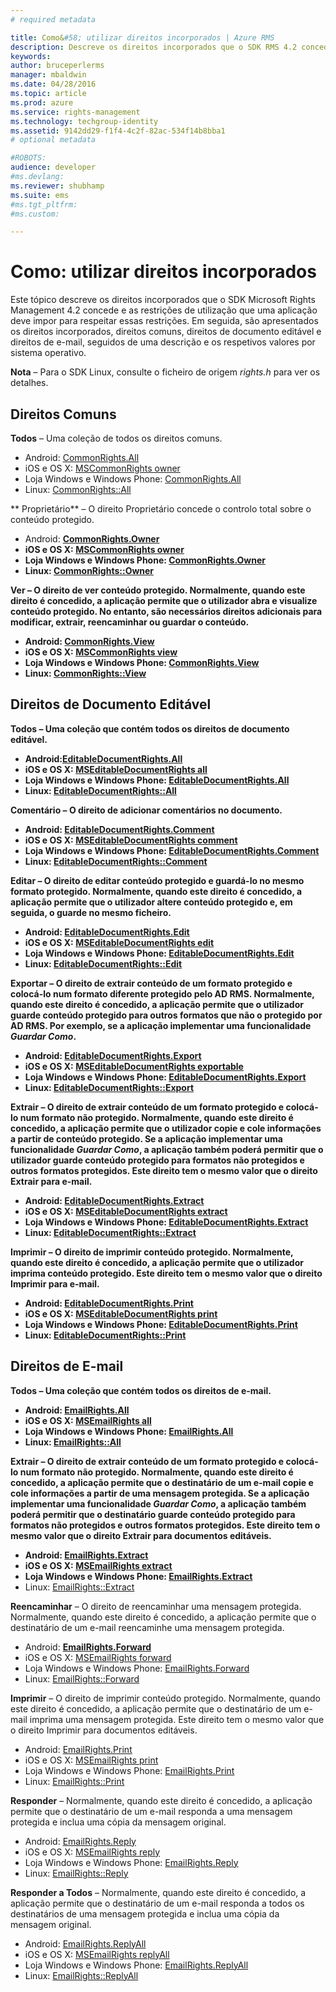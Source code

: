 ```yaml
---
# required metadata

title: Como&#58; utilizar direitos incorporados | Azure RMS
description: Descreve os direitos incorporados que o SDK RMS 4.2 concede e as restrições de utilização que uma aplicação devem impor para respeitar essas restrições.
keywords:
author: bruceperlerms
manager: mbaldwin
ms.date: 04/28/2016
ms.topic: article
ms.prod: azure
ms.service: rights-management
ms.technology: techgroup-identity
ms.assetid: 9142dd29-f1f4-4c2f-82ac-534f14b8bba1
# optional metadata

#ROBOTS:
audience: developer
#ms.devlang:
ms.reviewer: shubhamp
ms.suite: ems
#ms.tgt_pltfrm:
#ms.custom:

---
```


# Como: utilizar direitos incorporados

Este tópico descreve os direitos incorporados que o SDK Microsoft Rights Management 4.2 concede e as restrições de utilização que uma aplicação deve impor para respeitar essas restrições. Em seguida, são apresentados os direitos incorporados, direitos comuns, direitos de documento editável e direitos de e-mail, seguidos de uma descrição e os respetivos valores por sistema operativo.

**Nota** – Para o SDK Linux, consulte o ficheiro de origem *rights.h* para ver os detalhes.

## Direitos Comuns ##

**Todos** – Uma coleção de todos os direitos comuns.
- Android: [CommonRights.All](/rights-management/sdk/4.2/api/android/commonrights#msipcthin2_commonrights_class_java_ALL)
- iOS e OS X: [MSCommonRights owner](/rights-management/sdk/4.2/api/iOS/mscommonrights#msipcthin2_mscommonrights_interface_objc___NSString__owner_)
- Loja Windows e Windows Phone: [CommonRights.All</strong>](/rights-management/sdk/4.2/api/winrt/commonrights#msipcthin2_commonrights)
- Linux: [CommonRights::All](http://azuread.github.io/rms-sdk-for-cpp/classrmscore_1_1modernapi_1_1CommonRights.html)

** Proprietário** – O direito Proprietário concede o controlo total sobre o conteúdo protegido.
- Android: [<strong>CommonRights.Owner](/rights-management/sdk/4.2/api/android/commonrights#msipcthin2_commonrights_class_java_Owner)
- iOS e OS X: [MSCommonRights owner](/rights-management/sdk/4.2/api/iOS/mscommonrights#msipcthin2_mscommonrights_interface_objc___NSString__owner_)
- Loja Windows e Windows Phone: [CommonRights.Owner](/rights-management/sdk/4.2/api/winrt/commonrights#msipcthin2_commonrights_owner)
- Linux: [CommonRights::Owner](http://azuread.github.io/rms-sdk-for-cpp/classrmscore_1_1modernapi_1_1CommonRights.html)

**Ver** – O direito de ver conteúdo protegido. Normalmente, quando este direito é concedido, a aplicação permite que o utilizador abra e visualize conteúdo protegido. No entanto, são necessários direitos adicionais para modificar, extrair, reencaminhar ou guardar o conteúdo.

- Android: [CommonRights.View](/rights-management/sdk/4.2/api/android/commonrights#msipcthin2_commonrights_class_java_View)
- iOS e OS X: [MSCommonRights view](/rights-management/sdk/4.2/api/iOS/mscommonrights#msipcthin2_mscommonrights_interface_objc___NSString__owner_)
- Loja Windows e Windows Phone: [CommonRights.View](/rights-management/sdk/4.2/api/android/commonrights#msipcthin2_commonrights_class_java_View)
- Linux: [CommonRights::View](http://azuread.github.io/rms-sdk-for-cpp/classrmscore_1_1modernapi_1_1CommonRights.html)</li>

 

## Direitos de Documento Editável ##
**Todos** – Uma coleção que contém todos os direitos de documento editável.
- Android:[EditableDocumentRights.All](/rights-management/sdk/4.2/api/android/editabledocumentrights#msipcthin2_editabledocumentrights_class_java_ALL)
- iOS e OS X: [MSEditableDocumentRights all](/rights-management/sdk/4.2/api/iOS/mseditabledocumentrights#msipcthin2_mseditabledocumentrights_interface_objc)
- Loja Windows e Windows Phone: [EditableDocumentRights.All](/rights-management/sdk/4.2/api/winrt/editabledocumentrights#msipcthin2_editabledocumentrights_all)
- Linux: [EditableDocumentRights::All](http://azuread.github.io/rms-sdk-for-cpp/classrmscore_1_1modernapi_1_1EditableDocumentRights.html)

**Comentário** – O direito de adicionar comentários no documento.
- Android: [EditableDocumentRights.Comment](/rights-management/sdk/4.2/api/android/editabledocumentrights#msipcthin2_editabledocumentrights_class_java_Comment)
- iOS e OS X: [MSEditableDocumentRights comment](/rights-management/sdk/4.2/api/iOS/mseditabledocumentrights#msipcthin2_mseditabledocumentrights_interface_objc)
- Loja Windows e Windows Phone: [EditableDocumentRights.Comment](/rights-management/sdk/4.2/api/winrt/editabledocumentrights#msipcthin2_editabledocumentrights__comment)
- Linux: [EditableDocumentRights::Comment](http://azuread.github.io/rms-sdk-for-cpp/classrmscore_1_1modernapi_1_1EditableDocumentRights.html)

**Editar** – O direito de editar conteúdo protegido e guardá-lo no mesmo formato protegido. Normalmente, quando este direito é concedido, a aplicação permite que o utilizador altere conteúdo protegido e, em seguida, o guarde no mesmo ficheiro.
- Android: [EditableDocumentRights.Edit](/rights-management/sdk/4.2/api/android/editabledocumentrights#msipcthin2_editabledocumentrights_class_java_Edit)
- iOS e OS X: [MSEditableDocumentRights edit](/rights-management/sdk/4.2/api/iOS/mseditabledocumentrights#msipcthin2_mseditabledocumentrights_interface_objc)
- Loja Windows e Windows Phone: [EditableDocumentRights.Edit](/rights-management/sdk/4.2/api/winrt/editabledocumentrights#msipcthin2_editabledocumentrights_edit)
- Linux: [EditableDocumentRights::Edit](http://azuread.github.io/rms-sdk-for-cpp/classrmscore_1_1modernapi_1_1EditableDocumentRights.html)

**Exportar** – O direito de extrair conteúdo de um formato protegido e colocá-lo num formato diferente protegido pelo AD RMS. Normalmente, quando este direito é concedido, a aplicação permite que o utilizador guarde conteúdo protegido para outros formatos que não o protegido por AD RMS. Por exemplo, se a aplicação implementar uma funcionalidade *Guardar Como*.

- Android: [EditableDocumentRights.Export](/rights-management/sdk/4.2/api/android/editabledocumentrights#msipcthin2_editabledocumentrights_class_java_Export)
- iOS e OS X: [MSEditableDocumentRights exportable](/rights-management/sdk/4.2/api/iOS/mseditabledocumentrights#msipcthin2_mseditabledocumentrights_interface_objc)
- Loja Windows e Windows Phone: [EditableDocumentRights.Export](/rights-management/sdk/4.2/api/winrt/editabledocumentrights#msipcthin2_editabledocumentrights_export)
- Linux: [EditableDocumentRights::Export](http://azuread.github.io/rms-sdk-for-cpp/classrmscore_1_1modernapi_1_1EditableDocumentRights.html)

**Extrair** – O direito de extrair conteúdo de um formato protegido e colocá-lo num formato não protegido. Normalmente, quando este direito é concedido, a aplicação permite que o utilizador copie e cole informações a partir de conteúdo protegido. Se a aplicação implementar uma funcionalidade <em>Guardar Como</em>, a aplicação também poderá permitir que o utilizador guarde conteúdo protegido para formatos não protegidos e outros formatos protegidos. Este direito tem o mesmo valor que o direito Extrair para e-mail.

- Android: [EditableDocumentRights.Extract](/rights-management/sdk/4.2/api/android/editabledocumentrights#msipcthin2_editabledocumentrights_class_java_Extract)
- iOS e OS X: [MSEditableDocumentRights extract](/rights-management/sdk/4.2/api/iOS/mseditabledocumentrights#msipcthin2_mseditabledocumentrights_interface_objc)
- Loja Windows e Windows Phone: [EditableDocumentRights.Extract](/rights-management/sdk/4.2/api/winrt/editabledocumentrights#msipcthin2_editabledocumentrights_extract)
- Linux: [EditableDocumentRights::Extract](http://azuread.github.io/rms-sdk-for-cpp/classrmscore_1_1modernapi_1_1EditableDocumentRights.html)

**Imprimir** – O direito de imprimir conteúdo protegido. Normalmente, quando este direito é concedido, a aplicação permite que o utilizador imprima conteúdo protegido. Este direito tem o mesmo valor que o direito Imprimir para e-mail.

- Android: [EditableDocumentRights.Print](/rights-management/sdk/4.2/api/android/editabledocumentrights#msipcthin2_editabledocumentrights_class_java_Print)
- iOS e OS X: [MSEditableDocumentRights print](/rights-management/sdk/4.2/api/iOS/mseditabledocumentrights#msipcthin2_mseditabledocumentrights_interface_objc)
- Loja Windows e Windows Phone: [EditableDocumentRights.Print](/rights-management/sdk/4.2/api/winrt/editabledocumentrights#msipcthin2_editabledocumentrights_print)
- Linux: [EditableDocumentRights::Print](http://azuread.github.io/rms-sdk-for-cpp/classrmscore_1_1modernapi_1_1EditableDocumentRights.html)

 

## Direitos de E-mail ##

**Todos** – Uma coleção que contém todos os direitos de e-mail.
- Android: [EmailRights.All](/rights-management/sdk/4.2/api/android/emailrights#msipcthin2_emailrights_class_java_ALL)
- iOS e OS X: [MSEmailRights all](/rights-management/sdk/4.2/api/iOS/msemailrights#msipcthin2_msemailrights_interface_objc)
- Loja Windows e Windows Phone: [EmailRights.All](/rights-management/sdk/4.2/api/winrt/emailrights#msipcthin2_emailrights_all)
- Linux: [EmailRights::All](http://azuread.github.io/rms-sdk-for-cpp/classrmscore_1_1modernapi_1_1EmailRights.html)

**Extrair** – O direito de extrair conteúdo de um formato protegido e colocá-lo num formato não protegido. Normalmente, quando este direito é concedido, a aplicação permite que o destinatário de um e-mail copie e cole informações a partir de uma mensagem protegida. Se a aplicação implementar uma funcionalidade <em>Guardar Como</em>, a aplicação também poderá permitir que o destinatário guarde conteúdo protegido para formatos não protegidos e outros formatos protegidos. Este direito tem o mesmo valor que o direito Extrair para documentos editáveis.

- Android: [EmailRights.Extract](/rights-management/sdk/4.2/api/android/emailrights#msipcthin2_emailrights_class_java_Extract)
- iOS e OS X: [MSEmailRights extract](/rights-management/sdk/4.2/api/iOS/msemailrights#msipcthin2_msemailrights_interface_objc)
- Loja Windows e Windows Phone: [EmailRights.Extract</strong>](/rights-management/sdk/4.2/api/winrt/emailrights#msipcthin2_emailrights_extract)
- Linux: [EmailRights::Extract](http://azuread.github.io/rms-sdk-for-cpp/classrmscore_1_1modernapi_1_1EmailRights.html)

**Reencaminhar** – O direito de reencaminhar uma mensagem protegida. Normalmente, quando este direito é concedido, a aplicação permite que o destinatário de um e-mail reencaminhe uma mensagem protegida.
- Android: [<strong>EmailRights.Forward</strong>](/rights-management/sdk/4.2/api/android/emailrights#msipcthin2_emailrights_class_java_Forward)
- iOS e OS X: [MSEmailRights forward](/rights-management/sdk/4.2/api/iOS/msemailrights#msipcthin2_msemailrights_interface_objc)
- Loja Windows e Windows Phone: [EmailRights.Forward](/rights-management/sdk/4.2/api/winrt/emailrights#msipcthin2_emailrights_forward)
- Linux: [EmailRights::Forward](http://azuread.github.io/rms-sdk-for-cpp/classrmscore_1_1modernapi_1_1EmailRights.html)

**Imprimir** – O direito de imprimir conteúdo protegido. Normalmente, quando este direito é concedido, a aplicação permite que o destinatário de um e-mail imprima uma mensagem protegida. Este direito tem o mesmo valor que o direito Imprimir para documentos editáveis.

- Android: [EmailRights.Print](/rights-management/sdk/4.2/api/android/emailrights#msipcthin2_emailrights_class_java_Print)
- iOS e OS X: [MSEmailRights print](/rights-management/sdk/4.2/api/iOS/msemailrights#msipcthin2_msemailrights_interface_objc)
- Loja Windows e Windows Phone: [EmailRights.Print](/rights-management/sdk/4.2/api/winrt/emailrights#msipcthin2_emailrights_print)
- Linux: [EmailRights::Print](http://azuread.github.io/rms-sdk-for-cpp/classrmscore_1_1modernapi_1_1EmailRights.html)

**Responder** – Normalmente, quando este direito é concedido, a aplicação permite que o destinatário de um e-mail responda a uma mensagem protegida e inclua uma cópia da mensagem original.

- Android: [EmailRights.Reply](/rights-management/sdk/4.2/api/android/emailrights#msipcthin2_emailrights_class_java_Reply)
- iOS e OS X: [MSEmailRights reply](/rights-management/sdk/4.2/api/iOS/msemailrights#msipcthin2_msemailrights_interface_objc)
- Loja Windows e Windows Phone: [EmailRights.Reply](/rights-management/sdk/4.2/api/winrt/emailrights#msipcthin2_emailrights_reply)
- Linux: [EmailRights::Reply](http://azuread.github.io/rms-sdk-for-cpp/classrmscore_1_1modernapi_1_1EmailRights.html)

**Responder a Todos** – Normalmente, quando este direito é concedido, a aplicação permite que o destinatário de um e-mail responda a todos os destinatários de uma mensagem protegida e inclua uma cópia da mensagem original.

- Android: [EmailRights.ReplyAll</strong>](/rights-management/sdk/4.2/api/android/emailrights#msipcthin2_emailrights_class_java_ReplyAll)
- iOS e OS X: [MSEmailRights replyAll](/rights-management/sdk/4.2/api/iOS/msemailrights#msipcthin2_msemailrights_interface_objc)
- Loja Windows e Windows Phone: [EmailRights.ReplyAll](/rights-management/sdk/4.2/api/winrt/emailrights#msipcthin2_emailrights_replyall)
- Linux: [EmailRights::ReplyAll](http://azuread.github.io/rms-sdk-for-cpp/classrmscore_1_1modernapi_1_1EmailRights.html)

 

 

 


<!--HONumber=Apr16_HO4-->


